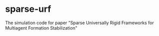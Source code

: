 # sparse-urf
The simulation code for paper "Sparse Universally Rigid Frameworks for Multiagent Formation Stabilization"
